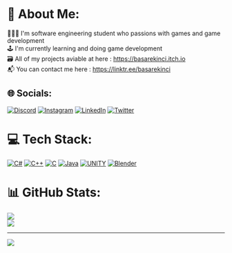 # 🪪 About Me:
🧑🏻‍🎓 I'm software engineering student who passions with games and game development<br>🕹️ I'm currently learning and doing game development<br>🗃️ All of my projects aviable at here : https://basarekinci.itch.io<br>📬 You can contact me here : https://linktr.ee/basarekinci


## 🌐 Socials:
[![Discord](https://img.shields.io/badge/Discord-%237289DA.svg?logo=discord&logoColor=white)](https://discord.gg/basarekinci) [![Instagram](https://img.shields.io/badge/Instagram-%23E4405F.svg?logo=Instagram&logoColor=white)](https://instagram.com/basar.ekincii) [![LinkedIn](https://img.shields.io/badge/LinkedIn-%230077B5.svg?logo=linkedin&logoColor=white)](https://linkedin.com/in/ismail-basar-ekinci-446674202) [![Twitter](https://img.shields.io/badge/Twitter-%231DA1F2.svg?logo=Twitter&logoColor=white)](https://twitter.com/BasarEkincii) 

# 💻 Tech Stack:
[![C#](https://img.shields.io/badge/c%23-%23239120.svg?style=for-the-badge&logo=c-sharp&logoColor=white)](https://learn.microsoft.com/en-us/dotnet/csharp/) [![C++](https://img.shields.io/badge/c++-%2300599C.svg?style=for-the-badge&logo=c%2B%2B&logoColor=white)](https://learn.microsoft.com/en-us/cpp/cpp/?view=msvc-170) [![C](https://img.shields.io/badge/c-%2300599C.svg?style=for-the-badge&logo=c&logoColor=white)](https://learn.microsoft.com/en-us/cpp/c-language/?view=msvc-170) [![Java](https://img.shields.io/badge/java-%23ED8B00.svg?style=for-the-badge&logo=java&logoColor=white)](https://www.w3schools.com/java/default.asp) [![UNITY](https://img.shields.io/badge/Unity-%2320232a.svg?style=for-the-badge&logo=unity&logoColor=white)](https://unity.com/products/unity-engine) [![Blender](https://img.shields.io/badge/blender-%23F5792A.svg?style=for-the-badge&logo=blender&logoColor=white)](https://www.blender.org)
# 📊 GitHub Stats:
![](https://github-readme-streak-stats.herokuapp.com/?user=BasarEkinci&theme=dark&hide_border=false)<br/>
![](https://github-readme-stats.vercel.app/api/top-langs/?username=BasarEkinci&theme=dark&hide_border=false&include_all_commits=true&count_private=false&layout=compact)

---
[![](https://visitcount.itsvg.in/api?id=BasarEkinci&icon=0&color=0)](https://visitcount.itsvg.in)

<!-- Proudly created with GPRM ( https://gprm.itsvg.in ) -->
